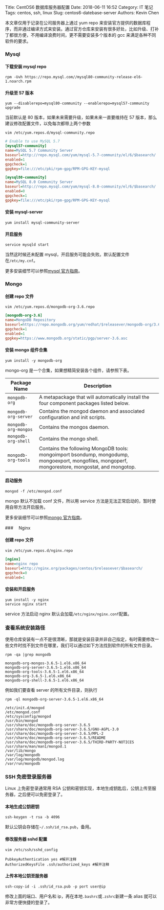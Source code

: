 Title: CentOS6 数据库服务器配置
Date: 2018-06-11 16:52
Category: IT 笔记
Tags: centos, ssh, linux
Slug: centos6-datebase-server
Authors: Kevin Chen

本文章仅用于记录在公司服务器上通过 yum repo 来安装官方提供的数据库程序，而非通过编译方式来安装。通过官方仓库来安装有很多好处，比如升级、打补丁都很方便，不用编译浪费时间，更不需要安装多个版本的 gcc 来满足各种不同软件的要求。

### Mysql

#### **下载安装 mysql repo**

`rpm -Uvh https://repo.mysql.com//mysql80-community-release-el6-1.noarch.rpm`

#### **升级至 57 版本**

`yum --disablerepo=mysql80-community --enablerepo=mysql57-community upgrade`

当前默认是 80 版本，如果未来需要升级，如果未来一直要维持在 57 版本，那么建议修改配置文件，以免每次都带上两个参数

`vim /etc/yum.repos.d/mysql-community.repo`

```ini
# Enable to use MySQL 5.7
[mysql57-community]
name=MySQL 5.7 Community Server
baseurl=http://repo.mysql.com/yum/mysql-5.7-community/el/6/$basearch/
enabled=1
gpgcheck=1
gpgkey=file:///etc/pki/rpm-gpg/RPM-GPG-KEY-mysql

[mysql80-community]
name=MySQL 8.0 Community Server
baseurl=http://repo.mysql.com/yum/mysql-8.0-community/el/6/$basearch/
enabled=0
gpgcheck=1
gpgkey=file:///etc/pki/rpm-gpg/RPM-GPG-KEY-mysql
```

#### **安装 mysql-server**

`yum install mysql-community-server`

#### **开启服务**

`service mysqld start`

当然这时候还未配置 mysql，开启服务可能会失败。默认配置文件在`/etc/my.cnf`。

更多安装细节可以参照[mysql 官方指南](https://dev.mysql.com/doc/mysql-yum-repo-quick-guide/en/)。

### Mongo

#### **创建 repo 文件**

`vim /etc/yum.repos.d/mongodb-org-3.6.repo`

```ini
[mongodb-org-3.6]
name=MongoDB Repository
baseurl=https://repo.mongodb.org/yum/redhat/$releasever/mongodb-org/3.6/x86_64/
gpgcheck=1
enabled=1
gpgkey=https://www.mongodb.org/static/pgp/server-3.6.asc
```

#### **安装 mongo 组件合集**

`yum install -y mongodb-org`

mongo-org 是一个合集，如果想精简安装各个组件，请参照下表。

| Package Name         | Description                                                                                                                                       |
| -------------------- | ------------------------------------------------------------------------------------------------------------------------------------------------- |
| `mongodb-org`        | A metapackage that will automatically install the four component packages listed below.                                                           |
| `mongodb-org-server` | Contains the mongod daemon and associated configuration and init scripts.                                                                         |
| `mongodb-org-mongos` | Contains the mongos daemon.                                                                                                                       |
| `mongodb-org-shell`  | Contains the mongo shell.                                                                                                                         |
| `mongodb-org-tools`  | Contains the following MongoDB tools: mongoimport bsondump, mongodump, mongoexport, mongofiles, mongoperf, mongorestore, mongostat, and mongotop. |

#### **启动服务**

`mongod -f /etc/mongod.conf`

mongo 默认不加载 conf 文件，所以用 service 方法是无法正常启动的，暂时使用自带方法开启服务。

更多安装细节可以参照[mongo 官方指南](https://docs.mongodb.com/manual/tutorial/install-mongodb-on-red-hat/)。

###　 Nginx

#### **创建 repo 文件**

`vim /etc/yum.repos.d/nginx.repo`

```ini
[nginx]
name=nginx repo
baseurl=http://nginx.org/packages/centos/$releasever/$basearch/
gpgcheck=0
enabled=1
```

#### **安装和开启服务**

```
yum install -y nginx
service nginx start
```

service 方法启动 nginx 默认会加载`/etc/nginx/nginx.conf`配置。

### 查看系统安装路径

使用仓库安装有一点不是很清晰，那就是安装目录并非自己指定，有时需要修改一些文件时找不到文件在哪里，我们可以通过如下方法找到软件的所有文件目录。

`rpm -qa |grep mongodb`

```
mongodb-org-mongos-3.6.5-1.el6.x86_64
mongodb-org-server-3.6.5-1.el6.x86_64
mongodb-org-tools-3.6.5-1.el6.x86_64
mongodb-org-3.6.5-1.el6.x86_64
mongodb-org-shell-3.6.5-1.el6.x86_64
```

例如我们要查看 server 的所有文件目录，则执行

`rpm -ql mongodb-org-server-3.6.5-1.el6.x86_64`

```
/etc/init.d/mongod
/etc/mongod.conf
/etc/sysconfig/mongod
/usr/bin/mongod
/usr/share/doc/mongodb-org-server-3.6.5
/usr/share/doc/mongodb-org-server-3.6.5/GNU-AGPL-3.0
/usr/share/doc/mongodb-org-server-3.6.5/MPL-2
/usr/share/doc/mongodb-org-server-3.6.5/README
/usr/share/doc/mongodb-org-server-3.6.5/THIRD-PARTY-NOTICES
/usr/share/man/man1/mongod.1
/var/lib/mongo
/var/log/mongodb
/var/log/mongodb/mongod.log
/var/run/mongodb
```

### SSH 免密登录服务器

Linux 上免密登录通常用 RSA 公钥和密钥实现，本地生成钥匙后，公钥上传至服务器，之后便可以免密登录了。

#### **本地生成公钥密钥**

`ssh-keygen -t rsa -b 4096`

默认公钥会存储在`~/.ssh/id_rsa.pub`，备用。

#### **修改服务器 sshd 配置**

`vim /etc/ssh/sshd_config`

```
PubkeyAuthentication yes #解开注释
AuthorizedKeysFile .ssh/authorized_keys #解开注释
```

#### **上传本地公钥至服务器**

`ssh-copy-id -i .ssh/id_rsa.pub -p port user@ip`

修改上面的端口、用户名和 ip，再在本地`.bashrc`或`.zshrc`新建一条 alias 就可以非常方便快捷的登录了。
